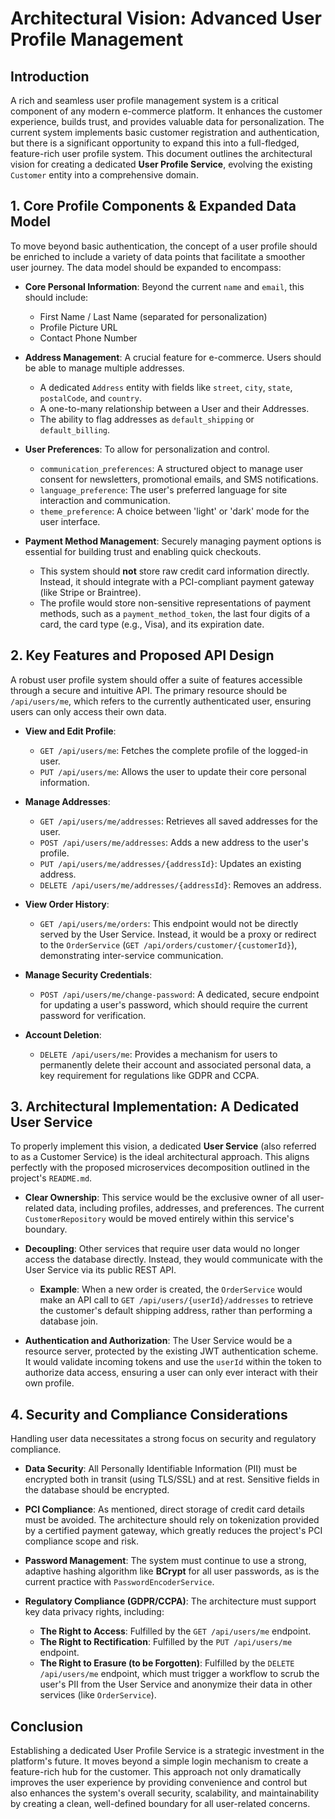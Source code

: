 # Architectural Vision: Advanced User Profile Management

## Introduction

A rich and seamless user profile management system is a critical component of any modern e-commerce platform. It enhances the customer experience, builds trust, and provides valuable data for personalization. The current system implements basic customer registration and authentication, but there is a significant opportunity to expand this into a full-fledged, feature-rich user profile system. This document outlines the architectural vision for creating a dedicated **User Profile Service**, evolving the existing `Customer` entity into a comprehensive domain.

## 1. Core Profile Components & Expanded Data Model

To move beyond basic authentication, the concept of a user profile should be enriched to include a variety of data points that facilitate a smoother user journey. The data model should be expanded to encompass:

*   **Core Personal Information**: Beyond the current `name` and `email`, this should include:
    *   First Name / Last Name (separated for personalization)
    *   Profile Picture URL
    *   Contact Phone Number

*   **Address Management**: A crucial feature for e-commerce. Users should be able to manage multiple addresses.
    *   A dedicated `Address` entity with fields like `street`, `city`, `state`, `postalCode`, and `country`.
    *   A one-to-many relationship between a User and their Addresses.
    *   The ability to flag addresses as `default_shipping` or `default_billing`.

*   **User Preferences**: To allow for personalization and control.
    *   `communication_preferences`: A structured object to manage user consent for newsletters, promotional emails, and SMS notifications.
    *   `language_preference`: The user's preferred language for site interaction and communication.
    *   `theme_preference`: A choice between 'light' or 'dark' mode for the user interface.

*   **Payment Method Management**: Securely managing payment options is essential for building trust and enabling quick checkouts.
    *   This system should **not** store raw credit card information directly. Instead, it should integrate with a PCI-compliant payment gateway (like Stripe or Braintree).
    *   The profile would store non-sensitive representations of payment methods, such as a `payment_method_token`, the last four digits of a card, the card type (e.g., Visa), and its expiration date.

## 2. Key Features and Proposed API Design

A robust user profile system should offer a suite of features accessible through a secure and intuitive API. The primary resource should be `/api/users/me`, which refers to the currently authenticated user, ensuring users can only access their own data.

*   **View and Edit Profile**:
    *   `GET /api/users/me`: Fetches the complete profile of the logged-in user.
    *   `PUT /api/users/me`: Allows the user to update their core personal information.

*   **Manage Addresses**:
    *   `GET /api/users/me/addresses`: Retrieves all saved addresses for the user.
    *   `POST /api/users/me/addresses`: Adds a new address to the user's profile.
    *   `PUT /api/users/me/addresses/{addressId}`: Updates an existing address.
    *   `DELETE /api/users/me/addresses/{addressId}`: Removes an address.

*   **View Order History**:
    *   `GET /api/users/me/orders`: This endpoint would not be directly served by the User Service. Instead, it would be a proxy or redirect to the `OrderService` (`GET /api/orders/customer/{customerId}`), demonstrating inter-service communication.

*   **Manage Security Credentials**:
    *   `POST /api/users/me/change-password`: A dedicated, secure endpoint for updating a user's password, which should require the current password for verification.

*   **Account Deletion**:
    *   `DELETE /api/users/me`: Provides a mechanism for users to permanently delete their account and associated personal data, a key requirement for regulations like GDPR and CCPA.

## 3. Architectural Implementation: A Dedicated User Service

To properly implement this vision, a dedicated **User Service** (also referred to as a Customer Service) is the ideal architectural approach. This aligns perfectly with the proposed microservices decomposition outlined in the project's `README.md`.

*   **Clear Ownership**: This service would be the exclusive owner of all user-related data, including profiles, addresses, and preferences. The current `CustomerRepository` would be moved entirely within this service's boundary.

*   **Decoupling**: Other services that require user data would no longer access the database directly. Instead, they would communicate with the User Service via its public REST API.
    *   **Example**: When a new order is created, the `OrderService` would make an API call to `GET /api/users/{userId}/addresses` to retrieve the customer's default shipping address, rather than performing a database join.

*   **Authentication and Authorization**: The User Service would be a resource server, protected by the existing JWT authentication scheme. It would validate incoming tokens and use the `userId` within the token to authorize data access, ensuring a user can only ever interact with their own profile.

## 4. Security and Compliance Considerations

Handling user data necessitates a strong focus on security and regulatory compliance.

*   **Data Security**: All Personally Identifiable Information (PII) must be encrypted both in transit (using TLS/SSL) and at rest. Sensitive fields in the database should be encrypted.

*   **PCI Compliance**: As mentioned, direct storage of credit card details must be avoided. The architecture should rely on tokenization provided by a certified payment gateway, which greatly reduces the project's PCI compliance scope and risk.

*   **Password Management**: The system must continue to use a strong, adaptive hashing algorithm like **BCrypt** for all user passwords, as is the current practice with `PasswordEncoderService`.

*   **Regulatory Compliance (GDPR/CCPA)**: The architecture must support key data privacy rights, including:
    *   **The Right to Access**: Fulfilled by the `GET /api/users/me` endpoint.
    *   **The Right to Rectification**: Fulfilled by the `PUT /api/users/me` endpoint.
    *   **The Right to Erasure (to be Forgotten)**: Fulfilled by the `DELETE /api/users/me` endpoint, which must trigger a workflow to scrub the user's PII from the User Service and anonymize their data in other services (like `OrderService`).

## Conclusion

Establishing a dedicated User Profile Service is a strategic investment in the platform's future. It moves beyond a simple login mechanism to create a feature-rich hub for the customer. This approach not only dramatically improves the user experience by providing convenience and control but also enhances the system's overall security, scalability, and maintainability by creating a clean, well-defined boundary for all user-related concerns.
